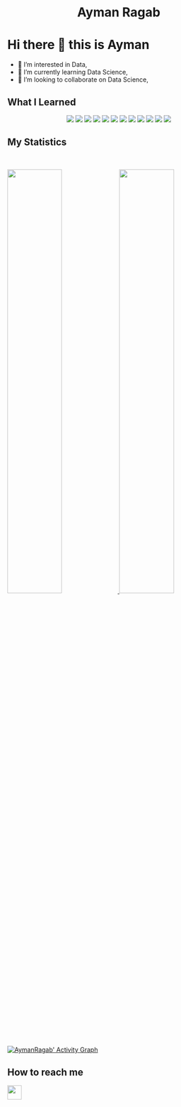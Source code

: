 <h1 align="center">
  <b>Ayman Ragab</b>
</h1>

# Hi there 👋 this is Ayman
- 👀 I’m interested in Data,
- 🌱 I’m currently learning Data Science,
- 💞️ I’m looking to collaborate on Data Science,

## What I Learned

<p>
<div align="center">
  <img src="https://www.vectorlogo.zone/logos/scala-lang/scala-lang-ar21.svg">
  <img src="https://www.vectorlogo.zone/logos/usepanda/usepanda-ar21.svg">
  <img src="https://www.vectorlogo.zone/logos/google_analytics/google_analytics-ar21.svg">
  <img src="https://www.vectorlogo.zone/logos/apache_hadoop/apache_hadoop-ar21.svg">
  <img src="https://www.vectorlogo.zone/logos/microsoft_powerbi/microsoft_powerbi-ar21.svg">
  <img src="https://www.vectorlogo.zone/logos/linux/linux-icon.svg">
  <img src="https://www.vectorlogo.zone/logos/python/python-icon.svg">
  <img src="https://www.vectorlogo.zone/logos/gnu_bash/gnu_bash-icon.svg">
  <img src="https://www.vectorlogo.zone/logos/git-scm/git-scm-icon.svg">
  <img src="https://www.vectorlogo.zone/logos/php/php-icon.svg">
  <img src="https://www.vectorlogo.zone/logos/java/java-icon.svg">
  <img src="https://www.vectorlogo.zone/logos/microsoft_vb/microsoft_vb-icon.svg">
</div>
</p>

## My Statistics

<br/>
<p align="left">
  <a href="https://github.com/aymanrgab">
  <img width="49.5%" src="https://github-readme-stats.vercel.app/api?username=aymanrgab&show_icons=true&theme=gruvbox&hide_border=true" />
    <img width="49.5%" src="https://github-readme-streak-stats.herokuapp.com/?user=aymanrgab&theme=gruvbox&hide_border=true" />
  </a>
</p>
<br>


[![AymanRagab' Activity Graph](https://activity-graph.herokuapp.com/graph?username=aymanrgab&custom_title=Ayman%20Ragab's%20Contribution%20Graph&theme=gruvbox&bg_color=282828&hide_border=true&line=d1a01f&point=c58545)](https://github.com/aymanrgab)

## How to reach me

[<img src="https://www.vectorlogo.zone/logos/linkedin/linkedin-tile.svg" width="32">](https://www.linkedin.com/in/ayman-ragab-742685131/)

